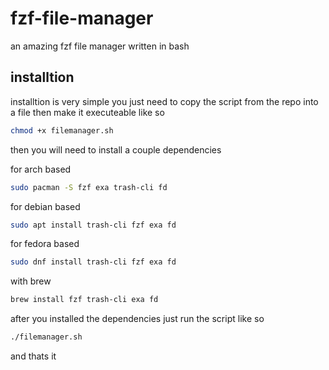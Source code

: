 # fzf-file-manager
an amazing fzf file manager written in bash

## installtion
installtion is very simple you just need to copy the script from the repo into a file then make it executeable like so

```sh
chmod +x filemanager.sh
```

then you will need to install a couple dependencies

for arch based

```sh
sudo pacman -S fzf exa trash-cli fd
```
for debian based
```sh
sudo apt install trash-cli fzf exa fd
```
for fedora based
```sh
sudo dnf install trash-cli fzf exa fd
```
with brew
```sh
brew install fzf trash-cli exa fd
```

after you installed the dependencies just run the script like so
```sh
./filemanager.sh
```

and thats it 
